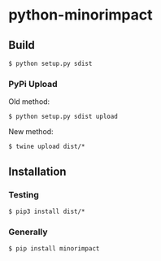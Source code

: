 # python-minorimpact



## Build

    $ python setup.py sdist


### PyPi Upload

Old method:

    $ python setup.py sdist upload

New method:

    $ twine upload dist/*

## Installation

### Testing

    $ pip3 install dist/*

### Generally

    $ pip install minorimpact


